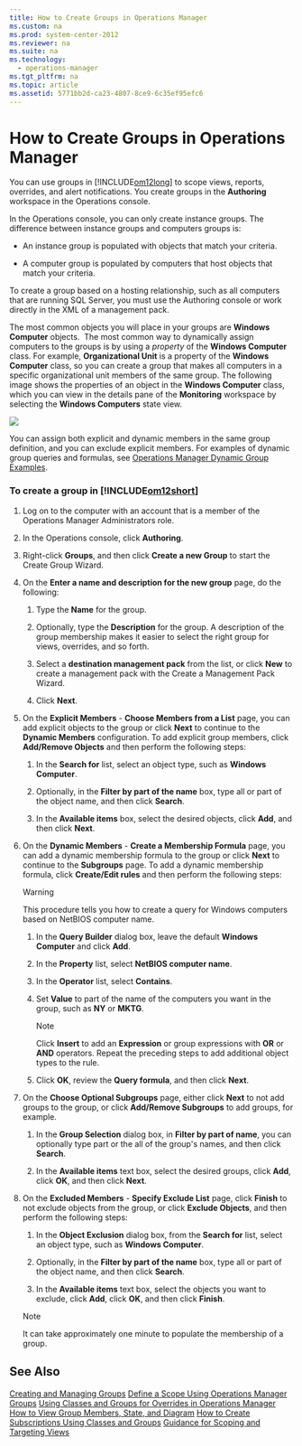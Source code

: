 ```yaml
---
title: How to Create Groups in Operations Manager
ms.custom: na
ms.prod: system-center-2012
ms.reviewer: na
ms.suite: na
ms.technology: 
  - operations-manager
ms.tgt_pltfrm: na
ms.topic: article
ms.assetid: 5771bb2d-ca23-4807-8ce9-6c35ef95efc6
---
```

# How to Create Groups in Operations Manager
You can use groups in [!INCLUDE[om12long](./Token/om12long_md.md)] to scope views, reports, overrides, and alert notifications. You create groups in the **Authoring** workspace in the Operations console.

In the Operations console, you can only create instance groups. The difference between instance groups and computers groups is:

-   An instance group is populated with objects that match your criteria.

-   A computer group is populated by computers that host objects that match your criteria.

To create a group based on a hosting relationship, such as all computers that are running SQL Server, you must use the Authoring console or work directly in the XML of a management pack.

The most common objects you will place in your groups are **Windows Computer** objects.  The most common way to dynamically assign computers to the groups is by using a *property* of the **Windows Computer** class. For example, **Organizational Unit** is a property of the **Windows Computer** class, so you can create a group that makes all computers in a specific organizational unit members of the same group. The following image shows the properties of an object in the **Windows Computer** class, which you can view in the details pane of the **Monitoring** workspace by selecting the **Windows Computers** state view.

![](/Image/WindowsComputerProperties.gif)

You can assign both explicit and dynamic members in the same group definition, and you can exclude explicit members. For examples of dynamic group queries and formulas, see [Operations Manager Dynamic Group Examples](http://go.microsoft.com/fwlink/p/?LinkId=242241).

### To create a group in [!INCLUDE[om12short](./Token/om12short_md.md)]

1.  Log on to the computer with an account that is a member of the Operations Manager Administrators role.

2.  In the Operations console, click **Authoring**.

3.  Right\-click **Groups**, and then click **Create a new Group** to start the Create Group Wizard.

4.  On the **Enter a name and description for the new group** page, do the following:

    1.  Type the **Name** for the group.

    2.  Optionally, type the **Description** for the group. A description of the group membership makes it easier to select the right group for views, overrides, and so forth.

    3.  Select a **destination management pack** from the list, or click **New** to create a management pack with the Create a Management Pack Wizard.

    4.  Click **Next**.

5.  On the **Explicit Members** \- **Choose Members from a List**  page, you can add explicit objects to the group or click **Next** to continue to the **Dynamic Members** configuration. To add explicit group members, click **Add\/Remove Objects** and then perform the following steps:

    1.  In the **Search for** list, select an object type, such as **Windows Computer**.

    2.  Optionally, in the **Filter by part of the name** box, type all or part of the object name, and then click **Search**.

    3.  In the **Available items** box, select the desired objects, click **Add**, and then click **Next**.

6.  On the **Dynamic Members** \- **Create a Membership Formula** page, you can add a dynamic membership formula to the group or click **Next** to continue to the **Subgroups** page. To add a dynamic membership formula, click **Create\/Edit rules** and then perform the following steps:

    > [!WARNING]
    > This procedure tells you how to create a query for Windows computers based on NetBIOS computer name.

    1.  In the **Query Builder** dialog box, leave the default **Windows Computer** and click **Add**.

    2.  In the **Property** list, select **NetBIOS computer name**.

    3.  In the **Operator** list, select **Contains**.

    4.  Set **Value** to part of the name of the computers you want in the group, such as **NY** or **MKTG**.

        > [!NOTE]
        > Click **Insert** to add an **Expression** or group expressions with **OR** or **AND** operators. Repeat the preceding steps to add additional object types to the rule.

    5.  Click **OK**, review the **Query formula**, and then click **Next**.

7.  On the **Choose Optional Subgroups** page, either click **Next** to not add groups to the group, or click **Add\/Remove Subgroups** to add groups, for example.

    1.  In the **Group Selection** dialog box, in **Filter by part of name**, you can optionally type part or the all of the group's names, and then click **Search**.

    2.  In the **Available items** text box, select the desired groups, click **Add**, click **OK**, and then click **Next**.

8.  On the **Excluded Members** \- **Specify Exclude List** page, click **Finish** to not exclude objects from the group, or click **Exclude Objects**, and then perform the following steps:

    1.  In the **Object Exclusion** dialog box, from the **Search for** list, select an object type, such as **Windows Computer**.

    2.  Optionally, in the **Filter by part of the name** box, type all or part of the object name, and then click **Search**.

    3.  In the **Available items** text box, select the objects you want to exclude, click **Add**, click **OK**, and then click **Finish**.

    > [!NOTE]
    > It can take approximately one minute to populate the membership of a group.

## See Also
[Creating and Managing Groups](./Creating-and-Managing-Groups.md)
[Define a Scope Using Operations Manager Groups](./Define-a-Scope-Using-Operations-Manager-Groups.md)
[Using Classes and Groups for Overrides in Operations Manager](./Using-Classes-and-Groups-for-Overrides-in-Operations-Manager.md)
[How to View Group Members, State, and Diagram](./How-to-View-Group-Members,-State,-and-Diagram.md)
[How to Create Subscriptions Using Classes and Groups](./How-to-Create-Subscriptions-Using-Classes-and-Groups.md)
[Guidance for Scoping and Targeting Views](./Guidance-for-Scoping-and-Targeting-Views.md)


